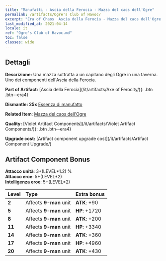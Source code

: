 ```yaml
---
title: "Manufatti - Ascia della Ferocia - Mazza del caos dell'Ogre"
permalink: /artifacts/Ogre's Club of Havoc/
excerpt: "Era of Chaos  Ascia della Ferocia - Mazza del caos dell'Ogre. Una mazza sottratta a un capitano degli Ogre in una taverna. Uno dei componenti dell'Ascia della Ferocia."
last_modified_at: 2021-04-14
locale: it
ref: "Ogre's Club of Havoc.md"
toc: false
classes: wide
---
```




## Dettagli

 **Descrizione:** Una mazza sottratta a un capitano degli Ogre in una taverna. Uno dei componenti dell'Ascia della Ferocia.

 **Part of Artifact:** [Ascia della Ferocia](/it/artifacts/Axe of Ferocity/){: .btn .btn--era4}

 **Dismantle: 25x** [Essenza di manufatto](/it/Items/con_905/)

 **Related Item**: [Mazza del caos dell'Ogre](/it/Items/art_125/)

 **Quality:** [Violet Artifact Components](/it/artifacts/Violet Artifact Components/){: .btn .btn--era4}

 **Upgrade cost:** [Artifact component upgrade cost](/it/artifacts/Artifact Component Upgrade/)

## Artifact Component Bonus

  **Attacco unità**: 3+(LEVEL\*1.2) %<br/>**Attacco eroe**: 5+(LEVEL\*2)<br/>**Intelligenza eroe**: 5+(LEVEL\*2)

  |  Level  | Type |    Extra bonus  | 
  |:--------|:-----|:----------------| 
  | **2** | Affects **9-man** unit | **ATK**: +90 | 
  | **5** | Affects **9-man** unit | **HP**: +1720 | 
  | **8** | Affects **9-man** unit | **ATK**: +200 | 
  | **11** | Affects **9-man** unit | **HP**: +3340 | 
  | **14** | Affects **9-man** unit | **ATK**: +360 | 
  | **17** | Affects **9-man** unit | **HP**: +4960 | 
  | **20** | Affects **9-man** unit | **ATK**: +430 | 
